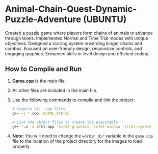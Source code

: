 # Animal-Chain-Quest-Dynamic-Puzzle-Adventure (UBUNTU)

Created a puzzle game where players form chains of animals to advance through levels. Implemented Normal and Time Trial modes with unique objectives. Designed a scoring system rewarding longer chains and combos. Focused on user-friendly design, responsive controls, and engaging graphics. Enhanced skills in level design and efficient coding.

## How to Compile and Run

1. **Game.cpp** is the main file.
2. All other files are included in the main file.
3. Use the following commands to compile and link the project:

    ```bash
    # Compile all .cpp files
    g++ -c *.cpp -DSFML_STATIC

    # Link the object files to create the executable
    g++ *.o -o sfml-app -lsfml-graphics -lsfml-window -lsfml-system
    ```

4. **Note:** You will need to change the `workin_dir` variable in the `game.cpp` file to the location of the project directory for the images to load properly.
